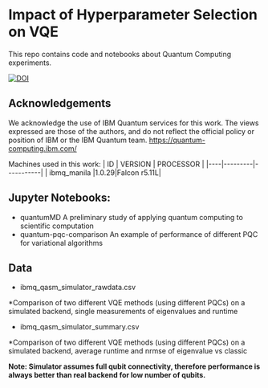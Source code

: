 # Impact of Hyperparameter Selection on VQE

This repo contains code and notebooks about Quantum Computing experiments.

[![DOI](https://zenodo.org/badge/459065547.svg)](https://zenodo.org/badge/latestdoi/459065547)

## Acknowledgements ##
We acknowledge the use of IBM Quantum services for this work. The views expressed are those of the authors, and do not reflect the official policy or position of IBM or the IBM Quantum team. https://quantum-computing.ibm.com/ 

Machines used in this work:
| ID | VERSION | PROCESSOR |
|----|---------|-----------|
| ibmq_manila |1.0.29|Falcon r5.11L|

## Jupyter Notebooks: ##
* quantumMD 
A preliminary study of applying quantum computing to scientific computation 
* quantum-pqc-comparison
An example of performance of different PQC for variational algorithms

## Data ##
* ibmq_qasm_simulator_rawdata.csv

*Comparison of two different VQE methods (using different PQCs) on a simulated backend, single measurements of eigenvalues and runtime

* ibmq_qasm_simulator_summary.csv

*Comparison of two different VQE methods (using different PQCs) on a simulated backend, average runtime and nrmse of eigenvalue vs classic





**Note: Simulator assumes full qubit connectivity, therefore performance is always better than real backend for low number of qubits.**
